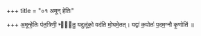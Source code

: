 +++
title = "०१ अमून् हेतिः"

+++
अ॒मून्हे॒तिः प॑त॒त्रिणी॒ न्ये᳡तु॒ यदुलू॑को॒ वद॑ति मो॒घमे॒तत्। यद्वा॑ क॒पोतः॑ प॒दम॒ग्नौ कृ॒णोति॑ ॥